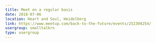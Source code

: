 ```yaml
---
title: Meet on a regular basis
date: 2018-07-06
location: Heart and Soul, Heidelberg
link: https://www.meetup.com/back-to-the-future/events/252304254/
usergroup: smalltalkrn
type: usergroup
---
```

